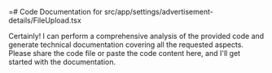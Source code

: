 =# Code Documentation for src/app/settings/advertisement-details/FileUpload.tsx

Certainly! I can perform a comprehensive analysis of the provided code and generate technical documentation covering all the requested aspects. Please share the code file or paste the code content here, and I'll get started with the documentation.
